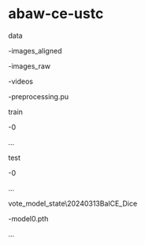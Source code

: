 # abaw-ce-ustc

data

 -images_aligned 
 
 -images_raw
 
 -videos
 
 -preprocessing.pu

train

 -0
 
  ...

test

  -0
  
  ...

vote_model_state\20240313BalCE_Dice

  -model0.pth
  
  ...
